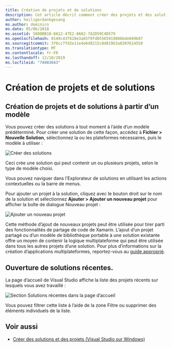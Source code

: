 ```yaml
---
title: Création de projets et de solutions
description: Cet article décrit comment créer des projets et des solutions dans Visual Studio pour Mac
author: heiligerdankgesang
ms.author: dominicn
ms.date: 05/06/2018
ms.assetid: 5880BB10-0A12-47E2-8A82-7A2D59C4D579
ms.openlocfilehash: 0149c43f628e3a65f9fd85565919886bde609b07
ms.sourcegitcommit: 370cc7fd2e11ede6d8215c8d81963a8307614550
ms.translationtype: MT
ms.contentlocale: fr-FR
ms.lasthandoff: 12/10/2019
ms.locfileid: "74983643"
---
```

# <a name="creating-new-projects-and-solutions"></a>Création de projets et de solutions

## <a name="creating-new-projects-and-solutions-from-a-template"></a>Création de projets et de solutions à partir d’un modèle

Vous pouvez créer des solutions à tout moment à l’aide d’un modèle prédéterminé. Pour créer une solution de cette façon, accédez à **Fichier > Nouvelle Solution**, sélectionnez la ou les plateformes nécessaires, puis le modèle à utiliser :

![Créer des solutions](media/projects-and-solutions-image0.png)

Ceci crée une solution qui peut contenir un ou plusieurs projets, selon le type de modèle choisi.

Vous pouvez naviguer dans l’Explorateur de solutions en utilisant les actions contextuelles ou la barre de menus.

Pour ajouter un projet à la solution, cliquez avec le bouton droit sur le nom de la solution et sélectionnez **Ajouter > Ajouter un nouveau projet** pour afficher la boîte de dialogue Nouveau projet :

![Ajouter un nouveau projet](media/projects-and-solutions-image4.png)

Cette méthode d’ajout de nouveaux projets peut être utilisée pour tirer parti des fonctionnalités de partage de code de Xamarin. L’ajout d’un projet partagé ou d’un modèle de bibliothèque portable à une solution existante offre un moyen de contenir la logique multiplateforme qui peut être utilisée dans tous les autres projets d’une solution. Pour plus d’informations sur la création d’applications multiplateformes, reportez-vous au [guide approprié](https://developer.xamarin.com/guides/cross-platform/application_fundamentals/code-sharing/).

## <a name="opening-recent-solutions"></a>Ouverture de solutions récentes.

La page d’accueil de Visual Studio affiche la liste des projets récents sur lesquels vous avez travaillé :

![Section Solutions récentes dans la page d’accueil](media/create-new-projects-recent.png)

Vous pouvez filtrer cette liste à l’aide de la zone Filtre ou supprimer des éléments individuels de la liste.

## <a name="see-also"></a>Voir aussi

- [Créer des solutions et des projets (Visual Studio sur Windows)](/visualstudio/ide/creating-solutions-and-projects)